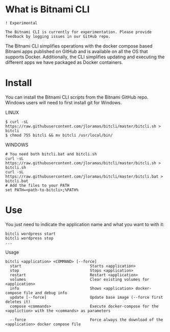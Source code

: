 # What is Bitnami CLI

  ```
  ! Experimental

  The Bitnami CLI is currently for experimentation. Please provide feedback by logging issues in our GitHub repo.
  ```

The Bitnami CLI simplifies operations with the docker compose based Bitnami apps published on GitHub and is available on all the OS that supports Docker. Additionally, the CLI simplifies updating and executing the different apps we have packaged as Docker containers.


# Install

You can install the Bitnami CLI scripts from the Bitnami GitHub repo. Windows users will need to first install git for Windows.

  LINUX
  ```
  $ curl -sL https://raw.githubusercontent.com/jloramas/bitcli/master/bitcli.sh > bitcli
  $ chmod 755 bitcli && mv bitcli /usr/local/bin/
  ```

  WINDOWS
  ```
  # You need both bitcli.bat and bitcli.sh
  curl -sL https://raw.githubusercontent.com/jloramas/bitcli/master/bitcli.sh > bitcli.sh
  curl -sL https://raw.githubusercontent.com/jloramas/bitcli/master/bitcli.bat > bitcli.bat
  # Add the files to your PATH
  set PATH=<path-to-bitcli>;%PATH%
  ```

# Use

You just need to indicate the application name and what you want to with it:

  ```
  bitcli wordpress start
  bitcli wordpress stop
  ...
  ```

  Usage
  ```
  bitcli <application> <COMMAND> [--force]
    start                              Starts <application> 
    stop                               Stops <application> 
    restart                            Restart <application>
    volumes                            Clear existing volumes for <application>
    info                               Shows <application> docker-compose file and debug info
    update [--force]                   Update base image (--force first deletes it)
    compose <commands>                 Execute docker-compose for the <appliction> with the <commands> as parameters 

    --force                            Force always the download of the <application> docker compose file
```

